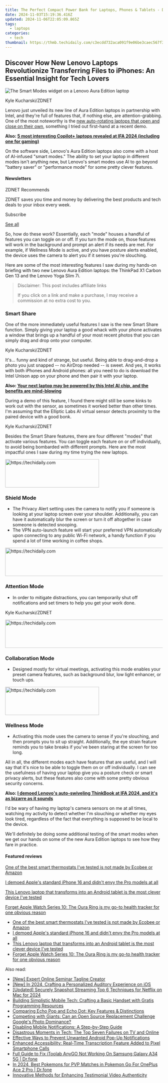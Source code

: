 ```yaml
---
title: The Perfect Compact Power Bank for Laptops, Phones & Tablets - Discover the New Essential Gadget on ZDNet!
date: 2024-11-03T15:19:36.416Z
updated: 2024-11-06T22:05:09.865Z
tags:
  - laptops
categories:
  - tech
thumbnail: https://thmb.techidaily.com/c3ecdd732aca091f9e06be3caec567f3fcd17c056bf2dd14982465e8c7b5b6a1.jpg
---
```


## Discover How New Lenovo Laptops Revolutionize Transferring Files to iPhones: An Essential Insight for Tech Lovers

![The Smart Modes widget on a Lenovo Aura Edition laptop](https://www.zdnet.com/a/img/resize/8d389462f023f4f7dffa1133a8c7d7c943116510/2024/09/05/df43b78a-3cdd-4bfe-913e-530968566170/dsc02315-copy.jpg?auto=webp&width=1280)

Kyle Kucharski/ZDNET

Lenovo just unveiled its new line of Aura Edition laptops in partnership with Intel, and they're full of features that, if nothing else, are attention-grabbing. One of the most noteworthy is the [new auto-rotating laptops that open and close on their own](https://www.zdnet.com/article/i-demoed-lenovos-auto-swiveling-thinkbook-at-ifa-2024-and-its-as-bizarre-as-it-sounds/), something I tried out first-hand at a recent demo. 

**Also: [5 most interesting Copilot+ laptops revealed at IFA 2024 (including one for gaming)](https://www.zdnet.com/article/5-most-interesting-copilot-laptops-revealed-at-ifa-2024-including-one-for-gaming/)**

On the software side, Lenovo's Aura Edition laptops also come with a host of AI-infused "smart modes." The ability to set your laptop in different modes isn't anything new, but Lenovo's smart modes use AI to go beyond "battery saver" or "performance mode" for some pretty clever features.

#### Newsletters

ZDNET Recommends

ZDNET saves you time and money by delivering the best products and tech deals to your inbox every week.

 Subscribe

[See all](https://www.zdnet.com/newsletters/)

So, how do these work? Essentially, each "mode" houses a handful of features you can toggle on or off. If you turn the mode on, those features will work in the background and prompt an alert if its needs are met. For example, if Wellness Mode is active, and you have posture alerts enabled, the device uses the camera to alert you if it senses you're slouching.

Here are some of the most interesting features I saw during my hands-on briefing with two new Lenovo Aura Edition laptops: the ThinkPad X1 Carbon Gen 13 and the Lenovo Yoga Slim 7i.

>  Disclaimer: This post includes affiliate links
>
>  If you click on a link and make a purchase, I may receive a commission at no extra cost to you.
>

### Smart Share

One of the more immediately useful features I saw is the new Smart Share function. Simply giving your laptop a good whack with your phone activates a window that brings up a handful of your most recent photos that you can simply drag and drop onto your computer.

Kyle Kucharski/ZDNET

It's... funny and kind of strange, but useful. Being able to drag-and-drop a photo you just snapped -- no AirDrop needed -- is sweet. And yes, it works with both iPhones and Android phones: all you need to do is download the Intel Unison app on your phone and then pair it with your laptop.

**Also: [Your next laptop may be powered by this Intel AI chip, and the benefits are mind-blowing](https://www.zdnet.com/article/your-next-laptop-may-be-powered-by-this-intel-ai-chip-and-the-benefits-are-mind-blowing/)**

During a demo of this feature, I found there might still be some kinks to work out with the sensor, as sometimes it worked better than other times. I'm assuming that the Elliptic Labs AI virtual sensor detects proximity to the paired device with a good bonk.

Kyle Kucharski/ZDNET

Besides the Smart Share features, there are four different "modes" that activate various features. You can toggle each feature on or off individually, to avoid being bombarded with different prompts. Here are the most impactful ones I saw during my time trying the new laptops.

<!-- affiliate ads begin -->
<a href="https://wigfever.sjv.io/c/5597632/2005196/22899" target="_top" id="2005196">
  <img src="//a.impactradius-go.com/display-ad/22899-2005196" border="0" alt="https://techidaily.com" width="300" height="90"/>
</a>
<img height="0" width="0" src="https://wigfever.sjv.io/i/5597632/2005196/22899" style="position:absolute;visibility:hidden;" border="0" />
<!-- affiliate ads end -->

### Shield Mode

* The Privacy Alert setting uses the camera to notify you if someone is looking at your laptop screen over your shoulder. Additionally, you can have it automatically blur the screen or turn it off altogether in case someone is detected snooping.
* The VPN auto-launch feature will start your preferred VPN automatically upon connecting to any public Wi-Fi network, a handy function if you spend a lot of time working in coffee shops.

<!-- affiliate ads begin -->
<a href="https://appsumo.8odi.net/c/5597632/2151864/7443" target="_top" id="2151864">
  <img src="//a.impactradius-go.com/display-ad/7443-2151864" border="0" alt="https://techidaily.com" width="600" height="90"/>
</a>
<img height="0" width="0" src="https://appsumo.8odi.net/i/5597632/2151864/7443" style="position:absolute;visibility:hidden;" border="0" />
<!-- affiliate ads end -->

### Attention Mode

* In order to mitigate distractions, you can temporarily shut off notifications and set timers to help you get your work done.

Kyle Kucharski/ZDNET

<!-- affiliate ads begin -->
<a href="https://aligracehair.sjv.io/c/5597632/1948881/19272" target="_top" id="1948881">
  <img src="//a.impactradius-go.com/display-ad/19272-1948881" border="0" alt="https://techidaily.com" width="728" height="90"/>
</a>
<img height="0" width="0" src="https://aligracehair.sjv.io/i/5597632/1948881/19272" style="position:absolute;visibility:hidden;" border="0" />
<!-- affiliate ads end -->

### Collaboration Mode

* Designed mostly for virtual meetings, activating this mode enables your preset camera features, such as background blur, low light enhancer, or touch ups.

<!-- affiliate ads begin -->
<a href="https://wigfever.sjv.io/c/5597632/2005184/22899" target="_top" id="2005184">
  <img src="//a.impactradius-go.com/display-ad/22899-2005184" border="0" alt="https://techidaily.com" width="300" height="90"/>
</a>
<img height="0" width="0" src="https://wigfever.sjv.io/i/5597632/2005184/22899" style="position:absolute;visibility:hidden;" border="0" />
<!-- affiliate ads end -->

### Wellness Mode

* Activating this mode uses the camera to sense if you're slouching, and then prompts you to sit up straight. Additionally, the eye strain feature reminds you to take breaks if you've been staring at the screen for too long.

All in all, the different modes each have features that are useful, and I will say that it's nice to be able to toggle them on or off individually. I can see the usefulness of having your laptop give you a posture check or smart privacy alerts, but these features also come with some pretty obvious security concerns.

**Also: [I demoed Lenovo's auto-swiveling ThinkBook at IFA 2024, and it's as bizarre as it sounds](https://www.zdnet.com/article/i-demoed-lenovos-auto-swiveling-thinkbook-at-ifa-2024-and-its-as-bizarre-as-it-sounds/)**

I'd be wary of having my laptop's camera sensors on me at all times, watching my activity to detect whether I'm slouching or whether my eyes look tired, regardless of the fact that everything is supposed to be local to the device. 

We'll definitely be doing some additional testing of the smart modes when we get our hands on some of the new Aura Edition laptops to see how they fare in practice.

#### Featured reviews

[One of the best smart thermostats I've tested is not made by Ecobee or Amazon](https://www.zdnet.com/article/one-of-the-best-smart-thermostats-ive-tested-is-not-made-by-ecobee-or-amazon/ "One of the best smart thermostats I've tested is not made by Ecobee or Amazon")

[I demoed Apple's standard iPhone 16 and didn't envy the Pro models at all](https://www.zdnet.com/article/why-im-recommending-the-standard-iphone-16-over-the-pro-this-year-and-im-not-alone/ "I demoed Apple's standard iPhone 16 and didn't envy the Pro models at all")

[This Lenovo laptop that transforms into an Android tablet is the most clever device I've tested](https://www.zdnet.com/article/i-tested-lenovos-windows-laptop-that-doubles-as-an-android-tablet-and-it-has-so-much-potential/ "This Lenovo laptop that transforms into an Android tablet is the most clever device I've tested")

[Forget Apple Watch Series 10: The Oura Ring is my go-to health tracker for one obvious reason](https://www.zdnet.com/article/forget-apple-watch-series-10-the-oura-ring-is-my-go-to-health-tracker-for-one-obvious-reason/ "Forget Apple Watch Series 10: The Oura Ring is my go-to health tracker for one obvious reason")

* [One of the best smart thermostats I've tested is not made by Ecobee or Amazon](https://www.zdnet.com/article/one-of-the-best-smart-thermostats-ive-tested-is-not-made-by-ecobee-or-amazon/ "One of the best smart thermostats I've tested is not made by Ecobee or Amazon")
* [I demoed Apple's standard iPhone 16 and didn't envy the Pro models at all](https://www.zdnet.com/article/why-im-recommending-the-standard-iphone-16-over-the-pro-this-year-and-im-not-alone/ "I demoed Apple's standard iPhone 16 and didn't envy the Pro models at all")
* [This Lenovo laptop that transforms into an Android tablet is the most clever device I've tested](https://www.zdnet.com/article/i-tested-lenovos-windows-laptop-that-doubles-as-an-android-tablet-and-it-has-so-much-potential/ "This Lenovo laptop that transforms into an Android tablet is the most clever device I've tested")
* [Forget Apple Watch Series 10: The Oura Ring is my go-to health tracker for one obvious reason](https://www.zdnet.com/article/forget-apple-watch-series-10-the-oura-ring-is-my-go-to-health-tracker-for-one-obvious-reason/ "Forget Apple Watch Series 10: The Oura Ring is my go-to health tracker for one obvious reason")

<ins class="adsbygoogle"
     style="display:block"
     data-ad-format="autorelaxed"
     data-ad-client="ca-pub-7571918770474297"
     data-ad-slot="1223367746"></ins>

<ins class="adsbygoogle"
     style="display:block"
     data-ad-client="ca-pub-7571918770474297"
     data-ad-slot="8358498916"
     data-ad-format="auto"
     data-full-width-responsive="true"></ins>

<span class="atpl-alsoreadstyle">Also read:</span>
<div><ul>
<li><a href="https://some-knowledge.techidaily.com/new-expert-online-seminar-tagline-creator/"><u>[New] Expert Online Seminar Tagline Creator</u></a></li>
<li><a href="https://fox-direct.techidaily.com/new-in-2024-crafting-a-personalized-auditory-experience-on-ios/"><u>[New] In 2024, Crafting a Personalized Auditory Experience on iOS</u></a></li>
<li><a href="https://desktop-recording.techidaily.com/updated-securely-snapshot-streaming-top-6-techniques-for-netflix-on-mac-for-2024/"><u>[Updated] Securely Snapshot Streaming Top 6 Techniques for Netflix on Mac for 2024</u></a></li>
<li><a href="https://hardware-reviews.techidaily.com/building-simplistic-mobile-tech-crafting-a-basic-handset-with-gratis-programming-resources/"><u>Building Simplistic Mobile Tech: Crafting a Basic Handset with Gratis Programming Resources</u></a></li>
<li><a href="https://buynow-reviews.techidaily.com/comparing-echo-pop-and-echo-dot-key-features-and-distinctions/"><u>Comparing Echo Pop and Echo Dot: Key Features & Distinctions</u></a></li>
<li><a href="https://hardware-reviews.techidaily.com/competing-with-giants-can-an-open-source-replacement-challenge-googles-photo-dominance/"><u>Competing with Giants: Can an Open Source Replacement Challenge Google's Photo Dominance?</u></a></li>
<li><a href="https://hardware-reviews.techidaily.com/disabling-mobile-notifications-a-step-by-step-guide/"><u>Disabling Mobile Notifications: A Step-by-Step Guide</u></a></li>
<li><a href="https://hardware-reviews.techidaily.com/disastrous-moments-in-tech-the-top-seven-failures-on-tv-and-online/"><u>Disastrous Moments in Tech: The Top Seven Failures on TV and Online</u></a></li>
<li><a href="https://hardware-reviews.techidaily.com/effective-ways-to-prevent-unwanted-android-pop-up-notifications/"><u>Effective Ways to Prevent Unwanted Android Pop-Up Notifications</u></a></li>
<li><a href="https://hardware-reviews.techidaily.com/enhanced-accessibility-real-time-transcription-feature-added-to-pixel-smartphone-calls/"><u>Enhanced Accessibility: Real-Time Transcription Feature Added to Pixel Smartphone Calls</u></a></li>
<li><a href="https://fake-location.techidaily.com/full-guide-to-fix-itoolab-anygo-not-working-on-samsung-galaxy-a34-5g-drfone-by-drfone-virtual-android/"><u>Full Guide to Fix iToolab AnyGO Not Working On Samsung Galaxy A34 5G | Dr.fone</u></a></li>
<li><a href="https://android-pokemon-go.techidaily.com/in-2024-best-pokemons-for-pvp-matches-in-pokemon-go-for-oneplus-ace-2-pro-drfone-by-drfone-virtual-android/"><u>In 2024, Best Pokemons for PVP Matches in Pokemon Go For OnePlus Ace 2 Pro | Dr.fone</u></a></li>
<li><a href="https://extra-tips.techidaily.com/innovative-methods-for-enhancing-testimonial-video-authenticity/"><u>Innovative Methods for Enhancing Testimonial Video Authenticity</u></a></li>
</ul></div>

